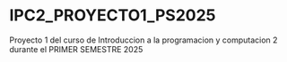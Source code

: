 # IPC2_PROYECTO1_PS2025
Proyecto 1 del curso de Introduccion a la programacion y computacion 2 durante el PRIMER SEMESTRE 2025
